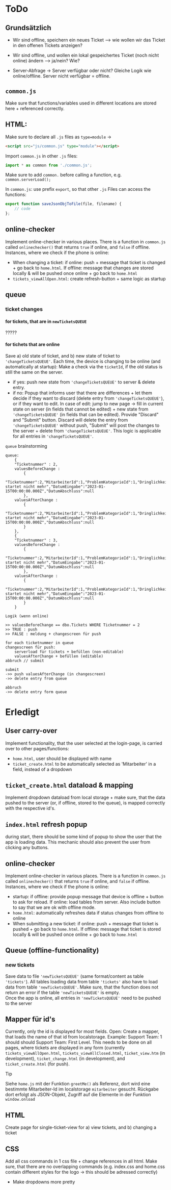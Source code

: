 # ToDo

## Grundsätzlich
- Wir sind offline, speichern ein neues Ticket --> wie wollen wir das Ticket in den offenen Tickets anzeigen?
- Wir sind offline, und wollen ein lokal gespeichertes Ticket (noch nicht online) ändern --> ja/nein? Wie?

- Server-Abfrage -> Server verfügbar oder nicht? Gleiche Logik wie online/offline. Server nicht verfügbar = offline.

## `common.js`
Make sure that functions/variables used in different locations are stored here + referenced correctly.


## HTML:
Make sure to declare all `.js` files as `type=module` ->
```html
<script src="js/common.js" type="module"></script>
```

Import `common.js` in other `.js` files:
```javascript
import * as common from './common.js';
```
Make sure to add `common.` before calling a function, e.g. `common.serverLoad();`

In `common.js`: use prefix `export`, so that other `.js` Files can access the functions:
```javascript
export function saveJsonObjToFile(file, filename) {
    // code
};
```

## online-checker
Implement online-checker in various places. There is a function in `common.js` called `onlinechecker()` that returns `true` if online, and `false` if offline.<br>
Instances, where we check if the phone is online:
- When changing a ticket: if online: push + message that ticket is changed + go back to `home.html`. If offline: message that changes are stored locally & will be pushed once online + go back to `home.html`
- `tickets_viewAllOpen.html`: create refresh-button + same logic as startup


## queue
### ticket changes
#### for tickets, that are in `newTicketsQUEUE`
?????


#### for tichets that are online
Save a) old state of ticket, and b) new state of ticket to `'changeTicketsQUEUE'`. Each time, the device is changing to be online (and automatically at startup): Make a check via the `ticketId`, if the old status is still the same on the server.
- if yes: push new state from `'changeTicketsQUEUE'` to server & delete entry.
- if no: Popup that informs user that there are differences + let them decide if they want to discard (delete entry from `'changeTicketsQUEUE'`), or if they want to edit. In case of edit: jump to new page -> fill in current state on server (in fields that cannot be edited) + new state from `'changeTicketsQUEUE'` (in fields that can be edited). Provide "Discard" and "Submit" button. Discard will delete the entry from `'changeTicketsQUEUE'` without push, "Submit" will post the changes to the server + delete from `'changeTicketsQUEUE'`.
This logic is applicable for all entries in `'changeTicketsQUEUE'`.

`queue` brainstorming
```
queue:
	{
	"Ticketnummer" : 2,
	valuesBeforeChange :
		{
		"Ticketnummer":2,"MitarbeiterId":1,"ProblemKategorieId":1,"DringlichkeitId":2,"SupportTeamId":1,"StatusTicketId":1,"Beschreibung":"Computer startet nicht mehr","DatumEingabe":"2023-01-15T00:00:00.000Z","DatumAbschluss":null
		},
	valuesAfterChange :
		{
		"Ticketnummer":2,"MitarbeiterId":1,"ProblemKategorieId":1,"DringlichkeitId":3,"SupportTeamId":2,"StatusTicketId":1,"Beschreibung":"Computer startet nicht mehr","DatumEingabe":"2023-01-15T00:00:00.000Z","DatumAbschluss":null
		}
	},
	{
	"Ticketnummer" : 3,
	valuesBeforeChange :
		{
		"Ticketnummer":2,"MitarbeiterId":1,"ProblemKategorieId":1,"DringlichkeitId":2,"SupportTeamId":1,"StatusTicketId":1,"Beschreibung":"Computer startet nicht mehr","DatumEingabe":"2023-01-15T00:00:00.000Z","DatumAbschluss":null
		},
	valuesAfterChange :
		{
		"Ticketnummer":2,"MitarbeiterId":1,"ProblemKategorieId":1,"DringlichkeitId":3,"SupportTeamId":2,"StatusTicketId":1,"Beschreibung":"Computer startet nicht mehr","DatumEingabe":"2023-01-15T00:00:00.000Z","DatumAbschluss":null
		}
	}

Logik (wenn online)

>> valuesBeforeChange == dbo.Tickets WHERE Ticketnummer = 2
>> TRUE : push
>> FALSE : meldung + changescreen für push

for each ticketnummer in queue
changescreen für push:
	serverload für tickets + befüllen (non-editable)
	valuesAfterChange + befüllen (editable)
abbruch // submit

submit
->> push valuesAfterChange (in changescreen)
->> delete entry from queue

abbruch
->> delete entry form queue
```

# Erledigt
## User carry-over
Implement functionality, that the user selected at the login-page, is carried over to other pages/functions:
- `home.html`, user should be displayed with name
- `ticket_create.html` to be automatically selected as 'Mitarbeiter' in a field, instead of a dropdown

## `ticket_create.html` dataload & mapping
Implement dropdown dataload from local storage + make sure, that the data pushed to the server (or, if offline, stored to the queue), is mapped correctly with the respective id's.

## `index.html` refresh popup
during start, there should be some kind of popup to show the user that the app is loading data. This mechanic should also prevent the user from clicking any buttons.

## online-checker
Implement online-checker in various places. There is a function in `common.js` called `onlinechecker()` that returns `true` if online, and `false` if offline.<br>
Instances, where we check if the phone is online:
- startup: if offline: provide popup message that device is offline + button to ask for reload. If online: load tables from server. Also include button to say that we are ok with offline mode.
- `home.html`: automatically refreshes data if status changes from offline to online
- When submitting a new ticket: if online: push + message that ticket is pushed + go back to `home.html`. If offline: message that ticket is stored locally & will be pushed once online + go back to `home.html`

## Queue (offline-functionality)
### new tickets
Save data to file `'newTicketsQUEUE'` (same format/content as table `'tickets'`). All tables loading data from table `'tickets'` also have to load data from table `'newTicketsQUEUE'`. Make sure, that the function does not return an error if the table `'newTicketsQUEUE'` is empty.<br>
Once the app is online, all entries in `'newTicketsQUEUE'` need to be pushed to the server


## Mapper für id's
Currently, only the id is displayed for most fields. Open: Create a mapper, that loads the name of that id from localstorage. Example: Support Team: 1 should should Support Team: First Level. This needs to be done on all pages, where tickets are displayed in any form (currently `tickets_viewAllOpen.html`, `tickets_viewAllClosed.html`, `ticket_view.htm` (in development), `ticket_change.html` (in development), and `ticket_create.html` (for push).
> [!TIP]
> Siehe `home.js` mit der Funktion `greetMe()` als Referenz, dort wird eine bestimmte Mitarbeiter-Id im localstorage `mitarbeiter` gesucht. Rückgabe dort erfolgt als JSON-Objekt, Zugriff auf die Elemente in der Funktion `window.onload`

## HTML
Create page for single-ticket-view for a) view tickets, and b) changing a ticket

## CSS
Add all css commands in 1 css file + change references in all html. Make sure, that there are no overlapping commands (e.g. index.css and home.css contain different styles for the logo -> this should be adressed correctly)
- Make dropdowns more pretty
